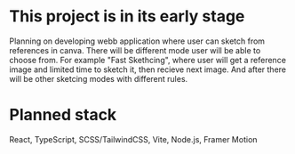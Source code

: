 # This project is in its early stage

Planning on developing webb application where user can sketch from references in canva.
There will be different mode user will be able to choose from. For example "Fast Skethcing", where user will get a reference image and limited time to sketch it, then recieve next image. And after there will be other sketcing modes with different rules.

# Planned stack

React, TypeScript, SCSS/TailwindCSS, Vite, Node.js, Framer Motion
